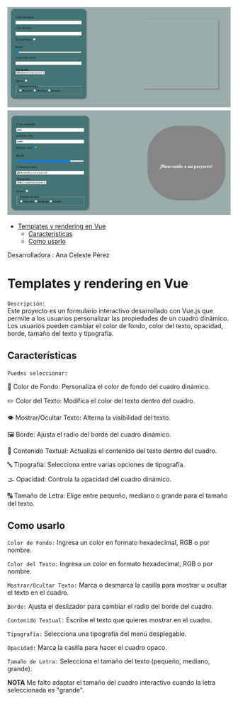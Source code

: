 ![alt](./public/img-proyecto-desafio.png)
- [Templates y rendering en Vue](#templates-y-rendering-en-vue)
  - [Características](#características)
  - [Como usarlo](#como-usarlo)

Desarrolladora : Ana Celeste Pérez


# Templates y rendering en Vue
`Descripción:`  
Este proyecto es un formulario interactivo desarrollado con Vue.js que permite a los usuarios personalizar las propiedades de un cuadro dinámico. Los usuarios pueden cambiar el color de fondo, color del texto, opacidad, borde, tamaño del texto y tipografía.

## Características
`Puedes seleccionar:`  

🎨 Color de Fondo: Personaliza el color de fondo del cuadro dinámico.  

✏️ Color del Texto: Modifica el color del texto dentro del cuadro. 

👁️ Mostrar/Ocultar Texto: Alterna la visibilidad del texto. 

🖼️ Borde: Ajusta el radio del borde del cuadro dinámico.  

📝 Contenido Textual: Actualiza el contenido del texto dentro del cuadro. 

🔤 Tipografía: Selecciona entre varias opciones de tipografía. 

🌫️ Opacidad: Controla la opacidad del cuadro dinámico.  

🔠 Tamaño de Letra: Elige entre pequeño, mediano o grande para el tamaño del texto.  
## Como usarlo

`Color de Fondo:` Ingresa un color en formato hexadecimal, RGB o por nombre.

`Color del Texto:` Ingresa un color en formato hexadecimal, RGB o por nombre.

`Mostrar/Ocultar Texto:` Marca o desmarca la casilla para mostrar u ocultar el texto en el cuadro.

`Borde:` Ajusta el deslizador para cambiar el radio del borde del cuadro.

`Contenido Textual:` Escribe el texto que quieres mostrar en el cuadro.

`Tipografía:` Selecciona una tipografía del menú desplegable.

`Opacidad:` Marca la casilla para hacer el cuadro opaco.

`Tamaño de Letra:` Selecciona el tamaño del texto (pequeño, mediano, grande).


**NOTA**
Me falto adaptar el tamaño del cuadro interactivo cuando la letra seleccionada es "grande".
